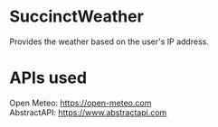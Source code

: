 # SuccinctWeather
Provides the weather based on the user's IP address.

# APIs used
Open Meteo: https://open-meteo.com <br />
AbstractAPI: https://www.abstractapi.com

